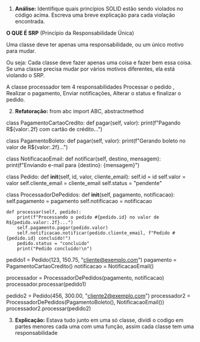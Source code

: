 1.  **Análise:** Identifique quais princípios SOLID estão sendo violados no código acima. Escreva uma breve explicação para cada violação encontrada.


**O QUE É SRP**  (Princípio da Responsabilidade Única)

Uma classe deve ter apenas uma responsabilidade, ou um único motivo para mudar.

Ou seja:
Cada classe deve fazer apenas uma coisa e fazer bem essa coisa.
Se uma classe precisa mudar por vários motivos diferentes, ela está violando o SRP.

A classe processador tem 4 responsabilidades Processar o pedido , Realizar o pagamento, Enviar notificações, Alterar o status e finalizar o pedido.

2.  **Refatoração:**
from abc import ABC, abstractmethod


class PagamentoCartaoCredito:
    def pagar(self, valor):
        print(f"Pagando R${valor:.2f} com cartão de crédito...")


class PagamentoBoleto:
    def pagar(self, valor):
        print(f"Gerando boleto no valor de R${valor:.2f}...")



class NotificacaoEmail:
    def notificar(self, destino, mensagem):
        print(f"Enviando e-mail para {destino}: {mensagem}")


class Pedido:
    def __init__(self, id, valor, cliente_email):
        self.id = id
        self.valor = valor
        self.cliente_email = cliente_email
        self.status = "pendente"

class ProcessadorDePedidos:
    def __init__(self, pagamento, notificacao):
        self.pagamento = pagamento
        self.notificacao = notificacao

    def processar(self, pedido):
        print(f"Processando o pedido #{pedido.id} no valor de R${pedido.valor:.2f}...")
        self.pagamento.pagar(pedido.valor)
        self.notificacao.notificar(pedido.cliente_email, f"Pedido #{pedido.id} concluído!")
        pedido.status = "concluido"
        print("Pedido concluído!\n")



pedido1 = Pedido(123, 150.75, "cliente@exemplo.com")
pagamento = PagamentoCartaoCredito()
notificacao = NotificacaoEmail()

processador = ProcessadorDePedidos(pagamento, notificacao)
processador.processar(pedido1)

pedido2 = Pedido(456, 300.00, "cliente2@exemplo.com")
processador2 = ProcessadorDePedidos(PagamentoBoleto(), NotificacaoEmail())
processador2.processar(pedido2)



3.  **Explicação:**
Estava tudo junto em uma só classe, dividi o codigo em partes menores cada uma com uma função, assim  cada classe tem uma responsabilidade 